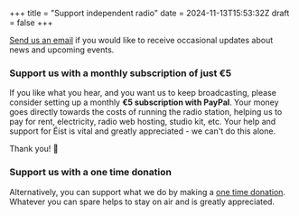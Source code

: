 +++
title = "Support independent radio"
date = 2024-11-13T15:53:32Z
draft = false
+++

[Send us an email](mailto:eistcork@gmail.com?subject=I'd%20like%20to%20receive%20occasional%20emails%20from%20Éist&body=Thanks! "I'd like to receive occasional updates about Éist and upcoming events") if you would like to receive occasional updates about news and upcoming events.

### Support us with a monthly subscription of just €5

If you like what you hear, and you want us to keep broadcasting, please consider setting up a monthly **€5 subscription with PayPal**.
Your money goes directly towards the costs of running the radio station, helping us to pay for rent, electricity, radio web hosting, studio kit, etc.
Your help and support for Éist is vital and greatly appreciated - we can't do this alone.

Thank you! 🤟

<div id="pp">
<div id="paypal-button-container-P-4RX65068G9306103GM5KYY2A"></div>
<script src="https://www.paypal.com/sdk/js?client-id=Adk-qQ6gWzOPrhHNH4t17wDcW0kcNfGTU1aopr_7-ly-Ldiz03Sh5i5Vc77cZwS5RAyLDxS-u6GqsQKn&vault=true&intent=subscription" data-sdk-integration-source="button-factory"></script>
<script>
  paypal.Buttons({
      style: {
          shape: 'rect',
          color: 'black',
          layout: 'horizontal',
          label: 'subscribe',
          tagline: 'false'
      },
      createSubscription: function(data, actions) {
        return actions.subscription.create({
          /* Creates the subscription */
          plan_id: 'P-4RX65068G9306103GM5KYY2A',
          quantity: 1 // The quantity of the product for a subscription
        });
      },
      onApprove: function(data, actions) {
        alert(data.subscriptionID); // You can add optional success message for the subscriber here
      }
  }).render('#paypal-button-container-P-4RX65068G9306103GM5KYY2A'); // Renders the PayPal button
</script>

### Support us with a one time donation

Alternatively, you can support what we do by making a [one time donation](https://www.paypal.com/ncp/payment/25VW6TA5ZNS6C).
Whatever you can spare helps to stay on air and is greatly appreciated.

